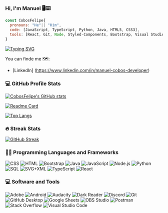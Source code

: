 ### Hi, I'm Manuel 🖥️⌨️

```js
const CobosFelipe{
  pronouns: "He"|| "Him",
  code: [JavaScript, TypeScript, Python, Java, HTML5, CSS3],
  tools: [React, Git, Node, Styled-Components, Bootstrap, Visual Studio Code],
}
```

[![Typing SVG](https://readme-typing-svg.demolab.com?font=Fira+Code&pause=1000&color=4A8ED5&center=true&random=false&width=435&lines=Full+Stack+Web+Developer;Always+learning+new+things;%2B2+Years+coding+experience)](https://git.io/typing-svg)

You can finde me 🗺️:
- [LinkedIn] (https://www.linkedin.com/in/manuel-cobos-developer)

<h3>💻 GitHub Profile Stats</h3>
  
[![CobosFelipe's GitHub stats](https://github-readme-stats.vercel.app/api?username=cobosfelipe&hide=stars,issues&show=prs_merged_percentage&show_icons=true&theme=github_dark)](https://github.com/cobosfelipe/github-readme-stats)

[![Readme Card](https://github-readme-stats.vercel.app/api/pin/?username=cobosfelipe&repo=Yum-Yum-Website&theme=github_dark)](https://github.com/cobosfelipe/github-readme-stats)

[![Top Langs](https://github-readme-stats.vercel.app/api/top-langs/?username=cobosfelipe&layout=compact&theme=github_dark)](https://github.com/cobosfelipe/github-readme-stats)

<h3>🔥 Streak Stats</h3>

[![GitHub Streak](https://streak-stats.demolab.com/?user=cobosfelipe&theme=github-dark-blue)](https://git.io/streak-stats)

<h3>👨‍💻 Programming Languages and Frameworks</h3>

<p>
    <img alt="CSS" src="https://img.shields.io/badge/CSS-1572B6.svg?logo=css3&logoColor=white">
    <img alt="HTML" src="https://img.shields.io/badge/HTML-E34F26.svg?logo=html5&logoColor=white">
    <img alt="Bootstrap" src="https://img.shields.io/badge/Bootstrap-7952B3.svg?logo=bootstrap&logoColor=white">
    <img alt="Java" src="https://custom-icon-badges.demolab.com/badge/Java-007396.svg?logo=java&logoColor=white">
    <img alt="JavaScript" src="https://img.shields.io/badge/JavaScript-F7DF1E.svg?logo=javascript&logoColor=white">
    <img alt="Node.js" src="https://img.shields.io/badge/Node.js-43853D.svg?logo=node.js&logoColor=white">
    <img alt="Python" src="https://img.shields.io/badge/Python-14354C.svg?logo=python&logoColor=white">
    <img alt="SQL" src="https://custom-icon-badges.demolab.com/badge/SQL-025E8C.svg?logo=database&logoColor=white">
    <img alt="SVG+XML" src="https://img.shields.io/badge/SVG%2BXML-e0982c.svg?logo=svg&logoColor=white">
    <img alt="TypeScript" src="https://img.shields.io/badge/TypeScript-007ACC.svg?logo=typescript&logoColor=white">
    <img alt="React" src="https://img.shields.io/badge/React-20232a.svg?logo=react&logoColor=%2361DAFB">
</p>

<h3>💻 Software and Tools</h3>

<p>
    <img alt="Adobe" src="https://img.shields.io/badge/Adobe-FF0000.svg?logo=adobe&logoColor=white">
    <img alt="Android" src="https://img.shields.io/badge/Android-3DDC84?logo=android&logoColor=white">
    <img alt="Audacity" src="https://img.shields.io/badge/-Audacity-0000CC?logo=audacity&logoColor=white">
    <img alt="Dark Reader" src="https://img.shields.io/badge/-Dark%20Reader-141E24?logo=dark-reader&logoColor=white">
    <img alt="Discord" src="https://img.shields.io/badge/-Discord-5865F2.svg?logo=discord&logoColor=white">
    <img alt="Git" src="https://img.shields.io/badge/Git-F05033.svg?logo=git&logoColor=white">
    <img alt="GitHub Desktop" src="https://img.shields.io/badge/GitHub%20Desktop-8034A9.svg?logo=github&logoColor=white">
    <img alt="Google Sheets" src="https://img.shields.io/badge/Sheets-34A853.svg?logo=google%20sheets&logoColor=white">
    <img alt="OBS Studio" src="https://img.shields.io/badge/-OBS-302E31?logo=obs-studio&logoColor=white">
    <img alt="Postman" src="https://img.shields.io/badge/Postman-FF6C37?logo=postman&logoColor=white">
    <img alt="Stack Overflow" src="https://img.shields.io/badge/-Stack%20Overflow-FE7A16?logo=stack-overflow&logoColor=white">
    <img alt="Visual Studio Code" src="https://img.shields.io/badge/Visual%20Studio%20Code-0078d7.svg?logo=visual-studio-code&logoColor=white">
</p>

<!--
**CobosFelipe/CobosFelipe** is a ✨ _special_ ✨ repository because its `README.md` (this file) appears on your GitHub profile.

Here are some ideas to get you started:

- 🔭 I’m currently working on ...
- 🌱 I’m currently learning ...
- 👯 I’m looking to collaborate on ...
- 🤔 I’m looking for help with ...
- 💬 Ask me about ...
- 📫 How to reach me: ...
- 😄 Pronouns: ...
- ⚡ Fun fact: ...
-->
